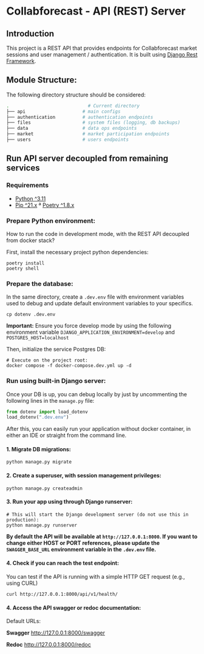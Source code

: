 # Collabforecast - API (REST) Server

## Introduction

This project is a REST API that provides endpoints for Collabforecast market sessions and user management / authentication.
It is built using [Django Rest Framework](https://www.django-rest-framework.org/).

## Module Structure:

The following directory structure should be considered:

``` bash
.                             # Current directory
├── api                     # main configs
├── authentication          # authentication endpoints
├── files                   # system files (logging, db backups)
├── data                    # data ops endpoints
├── market                  # market participation endpoints
├── users                   # users endpoints
```

## Run API server decoupled from remaining services

### Requirements

* [Python ^3.11](https://www.python.org/downloads/)
* [Pip ^21.x](https://pypi.org/project/pip/)
ª [Poetry ^1.8.x](https://python-poetry.org/)

###  Prepare Python environment:
How to run the code in development mode, with the REST API decoupled from docker stack?

First, install the necessary project python dependencies:

```shell
poetry install
poetry shell
```

### Prepare the database:
In the same directory, create a `.dev.env` file with environment variables used to debug and update default environment variables to your specifics.

```shell
cp dotenv .dev.env
```

**Important:** Ensure you force develop mode by using the following environment variable `DJANGO_APPLICATION_ENVIRONMENT=develop` and `POSTGRES_HOST=localhost`

Then, initialize the service Postgres DB:

```shell
# Execute on the project root:
docker compose -f docker-compose.dev.yml up -d
```

### Run using built-in Django server:

Once your DB is up, you can debug locally by just by uncommenting the following lines in the `manage.py` file:

```python api/manage.py
from dotenv import load_dotenv
load_dotenv(".dev.env")
```

After this, you can easily run your application without docker container, in either an IDE or straight from the command line.

#### 1. Migrate DB migrations:

```shell
python manage.py migrate
```

#### 2. Create a superuser, with session management privileges:

```shell
python manage.py createadmin
```

#### 3. Run your app using through Django runserver:

```shell
# This will start the Django development server (do not use this in production):
python manage.py runserver
```

**By default the API will be available at `http://127.0.0.1:8000`. If you want to change either HOST or PORT references, please update the `SWAGGER_BASE_URL` environment variable in the `.dev.env` file.**


#### 4. Check if you can reach the test endpoint:

You can test if the API is running with a simple HTTP GET request (e.g., using CURL)

```shell
curl http://127.0.0.1:8000/api/v1/health/
```


#### 4. Access the API swagger or redoc documentation:

Default URLs:

**Swagger**
http://127.0.0.1:8000/swagger

**Redoc**
http://127.0.0.1:8000/redoc

